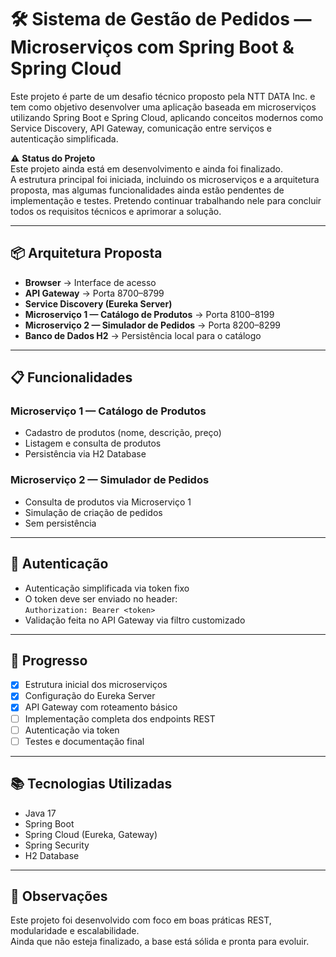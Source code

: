 # 🛠️ Sistema de Gestão de Pedidos — Microserviços com Spring Boot & Spring Cloud

Este projeto é parte de um desafio técnico proposto pela NTT DATA Inc. e tem como objetivo desenvolver uma aplicação baseada em microserviços utilizando Spring Boot e Spring Cloud, aplicando conceitos modernos como Service Discovery, API Gateway, comunicação entre serviços e autenticação simplificada.

⚠️ **Status do Projeto**  
Este projeto ainda está em desenvolvimento e ainda foi finalizado.  
A estrutura principal foi iniciada, incluindo os microserviços e a arquitetura proposta, mas algumas funcionalidades ainda estão pendentes de implementação e testes. Pretendo continuar trabalhando nele para concluir todos os requisitos técnicos e aprimorar a solução.

---

## 📦 Arquitetura Proposta

- **Browser** → Interface de acesso
- **API Gateway** → Porta 8700–8799
- **Service Discovery (Eureka Server)**
- **Microserviço 1 — Catálogo de Produtos** → Porta 8100–8199
- **Microserviço 2 — Simulador de Pedidos** → Porta 8200–8299
- **Banco de Dados H2** → Persistência local para o catálogo

---

## 📋 Funcionalidades

### Microserviço 1 — Catálogo de Produtos
- Cadastro de produtos (nome, descrição, preço)
- Listagem e consulta de produtos
- Persistência via H2 Database

### Microserviço 2 — Simulador de Pedidos
- Consulta de produtos via Microserviço 1
- Simulação de criação de pedidos
- Sem persistência

---

## 🔐 Autenticação

- Autenticação simplificada via token fixo
- O token deve ser enviado no header:  
  `Authorization: Bearer <token>`
- Validação feita no API Gateway via filtro customizado

---

## 🚧 Progresso

- [x] Estrutura inicial dos microserviços
- [x] Configuração do Eureka Server
- [x] API Gateway com roteamento básico
- [ ] Implementação completa dos endpoints REST
- [ ] Autenticação via token
- [ ] Testes e documentação final

---

## 📚 Tecnologias Utilizadas

- Java 17
- Spring Boot
- Spring Cloud (Eureka, Gateway)
- Spring Security
- H2 Database

---

## 📌 Observações

Este projeto foi desenvolvido com foco em boas práticas REST, modularidade e escalabilidade.  
Ainda que não esteja finalizado, a base está sólida e pronta para evoluir.
